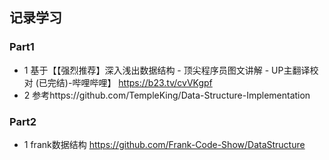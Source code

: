 ## 记录学习
### Part1
* 1 基于【【强烈推荐】深入浅出数据结构 - 顶尖程序员图文讲解 - UP主翻译校对 (已完结)-哔哩哔哩】 https://b23.tv/cvVKgpf 
* 2 参考https://github.com/TempleKing/Data-Structure-Implementation
### Part2
* 1 frank数据结构
https://github.com/Frank-Code-Show/DataStructure
